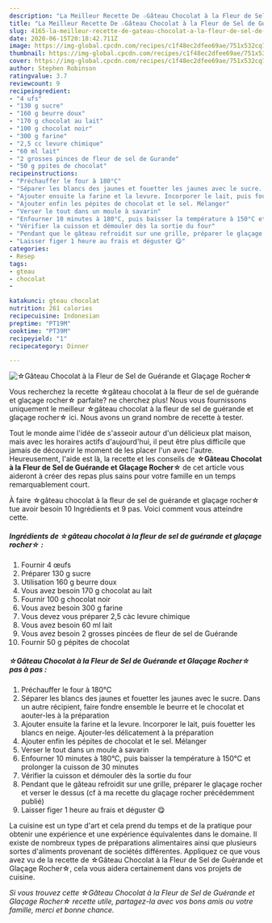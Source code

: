 ```yaml
---
description: "La Meilleur Recette De ☆Gâteau Chocolat à la Fleur de Sel de Guérande et Glaçage Rocher☆"
title: "La Meilleur Recette De ☆Gâteau Chocolat à la Fleur de Sel de Guérande et Glaçage Rocher☆"
slug: 4165-la-meilleur-recette-de-gateau-chocolat-a-la-fleur-de-sel-de-guerande-et-glacage-rocher
date: 2020-06-15T20:18:42.711Z
image: https://img-global.cpcdn.com/recipes/c1f48ec2dfee69ae/751x532cq70/☆gateau-chocolat-a-la-fleur-de-sel-de-guerande-et-glacage-rocher☆-photo-principale-de-la-recette.jpg
thumbnail: https://img-global.cpcdn.com/recipes/c1f48ec2dfee69ae/751x532cq70/☆gateau-chocolat-a-la-fleur-de-sel-de-guerande-et-glacage-rocher☆-photo-principale-de-la-recette.jpg
cover: https://img-global.cpcdn.com/recipes/c1f48ec2dfee69ae/751x532cq70/☆gateau-chocolat-a-la-fleur-de-sel-de-guerande-et-glacage-rocher☆-photo-principale-de-la-recette.jpg
author: Stephen Robinson
ratingvalue: 3.7
reviewcount: 9
recipeingredient:
- "4 ufs"
- "130 g sucre"
- "160 g beurre doux"
- "170 g chocolat au lait"
- "100 g chocolat noir"
- "300 g farine"
- "2,5 cc levure chimique"
- "60 ml lait"
- "2 grosses pinces de fleur de sel de Gurande"
- "50 g ppites de chocolat"
recipeinstructions:
- "Préchauffer le four à 180°C"
- "Séparer les blancs des jaunes et fouetter les jaunes avec le sucre. Dans un autre récipient, faire fondre ensemble le beurre et le chocolat et aouter-les à la préparation"
- "Ajouter ensuite la farine et la levure. Incorporer le lait, puis fouetter les blancs en neige. Ajouter-les délicatement à la préparation"
- "Ajouter enfin les pépites de chocolat et le sel. Mélanger"
- "Verser le tout dans un moule à savarin"
- "Enfourner 10 minutes à 180°C, puis baisser la température à 150°C et prolonger la cuisson de 30 minutes"
- "Vérifier la cuisson et démouler dès la sortie du four"
- "Pendant que le gâteau refroidit sur une grille, préparer le glaçage rocher et verser le dessus (cf à ma recette du glaçage rocher précédemment publié)"
- "Laisser figer 1 heure au frais et déguster 😋"
categories:
- Resep
tags:
- gteau
- chocolat
- 

katakunci: gteau chocolat  
nutrition: 261 calories
recipecuisine: Indonesian
preptime: "PT19M"
cooktime: "PT39M"
recipeyield: "1"
recipecategory: Dinner

---
```



![☆Gâteau Chocolat à la Fleur de Sel de Guérande et Glaçage Rocher☆](https://img-global.cpcdn.com/recipes/c1f48ec2dfee69ae/751x532cq70/☆gateau-chocolat-a-la-fleur-de-sel-de-guerande-et-glacage-rocher☆-photo-principale-de-la-recette.jpg)

Vous recherchez la recette ☆gâteau chocolat à la fleur de sel de guérande et glaçage rocher☆ parfaite? ne cherchez plus! Nous vous fournissons uniquement le meilleur ☆gâteau chocolat à la fleur de sel de guérande et glaçage rocher☆ ici. Nous avons un grand nombre de recette à tester.

Tout le monde aime l'idée de s'asseoir autour d'un délicieux plat maison, mais avec les horaires actifs d'aujourd'hui, il peut être plus difficile que jamais de découvrir le moment de les placer l'un avec l'autre. Heureusement, l'aide est là, la recette et les conseils de <strong> ☆Gâteau Chocolat à la Fleur de Sel de Guérande et Glaçage Rocher☆ </strong> de cet article vous aideront à créer des repas plus sains pour votre famille en un temps remarquablement court.

<!--inarticleads1-->

À faire ☆gâteau chocolat à la fleur de sel de guérande et glaçage rocher☆ tue avoir besoin 10 Ingrédients et 9 pas. Voici comment vous atteindre cette.

##### Ingrédients de ☆gâteau chocolat à la fleur de sel de guérande et glaçage rocher☆ :

1. Fournir 4 œufs
1. Préparer 130 g sucre
1. Utilisation 160 g beurre doux
1. Vous avez besoin 170 g chocolat au lait
1. Fournir 100 g chocolat noir
1. Vous avez besoin 300 g farine
1. Vous devez vous préparer 2,5 càc levure chimique
1. Vous avez besoin 60 ml lait
1. Vous avez besoin 2 grosses pincées de fleur de sel de Guérande
1. Fournir 50 g pépites de chocolat




<!--inarticleads2-->

##### ☆Gâteau Chocolat à la Fleur de Sel de Guérande et Glaçage Rocher☆ pas à pas :

1. Préchauffer le four à 180°C
1. Séparer les blancs des jaunes et fouetter les jaunes avec le sucre. Dans un autre récipient, faire fondre ensemble le beurre et le chocolat et aouter-les à la préparation
1. Ajouter ensuite la farine et la levure. Incorporer le lait, puis fouetter les blancs en neige. Ajouter-les délicatement à la préparation
1. Ajouter enfin les pépites de chocolat et le sel. Mélanger
1. Verser le tout dans un moule à savarin
1. Enfourner 10 minutes à 180°C, puis baisser la température à 150°C et prolonger la cuisson de 30 minutes
1. Vérifier la cuisson et démouler dès la sortie du four
1. Pendant que le gâteau refroidit sur une grille, préparer le glaçage rocher et verser le dessus (cf à ma recette du glaçage rocher précédemment publié)
1. Laisser figer 1 heure au frais et déguster 😋




<!--inarticleads1-->

<p>
La cuisine est un type d'art et cela prend du temps et de la pratique pour obtenir une expérience et une expérience équivalentes dans le domaine. Il existe de nombreux types de préparations alimentaires ainsi que plusieurs sortes d'aliments provenant de sociétés différentes. Appliquez ce que vous avez vu de la recette de ☆Gâteau Chocolat à la Fleur de Sel de Guérande et Glaçage Rocher☆, cela vous aidera certainement dans vos projets de cuisine.
</p>

<p>
<i>Si vous trouvez cette ☆Gâteau Chocolat à la Fleur de Sel de Guérande et Glaçage Rocher☆ recette utile, partagez-la avec vos bons amis ou votre famille, merci et bonne chance.</i>
</p>
